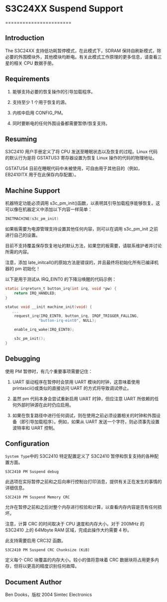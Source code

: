# S3C24XX Suspend Support

=======================

## Introduction

The S3C24XX 支持低功耗暂停模式，在此模式下，SDRAM 保持自刷新模式，除必要的外围模块外，其他模块均断电。有关此模式工作原理的更多信息，请查看三星的相关 CPU 数据手册。

## Requirements

1. 能够支持必要的恢复操作的引导加载程序。

2. 支持至少 1 个用于恢复的源。

3. 内核中启用 CONFIG_PM。

4. 同时要断电的任何外围设备都需要暂停/恢复支持。

## Resuming

S3C2410 用户手册定义了将 CPU 发送至睡眠状态以及恢复的过程。Linux 代码的默认行为是将 GSTATUS3 寄存器设置为恢复 Linux 操作的代码的物理地址。

GSTATUS4 目前在睡眠代码中未被使用，可自由用于其他目的（例如，EB2410ITX 用于在此保存内存配置）。

## Machine Support

机器特定功能必须调用 s3c_pm_init()函数，以表明其引导加载程序能够恢复。这可以像在机器定义中添加以下内容一样简单：

```c
INITMACHINE(s3c_pm_init)
```
如果板需要为电源管理支持设置其他任何内容，则可以在调用 s3c_pm_init 之前进行自己的设置。

目前不支持覆盖保存恢复地址的默认方法，如果您的板需要，请联系维护者并讨论所需的内容。

注意，添加 late_initcall()的原始方法是错误的，并且最终将初始化所有已编译机器的 pm 初始化！

以下是用于测试从 IRQ_EINT0 的下降沿唤醒的代码示例：

```c
static irqreturn_t button_irq(int irq, void *pw) {
    return IRQ_HANDLED;
}

statuc void __init machine_init(void) {
   ... 
    request_irq(IRQ_EINT0, button_irq, IRQF_TRIGGER_FALLING,
               "button-irq-eint0", NULL);

    enable_irq_wake(IRQ_EINT0);

    s3c_pm_init();
}
```

## Debugging

使用 PM 暂停时，有几个重要事项需要记住：

1. UART 驱动程序在暂停时会禁用 UART 模块的时钟，这意味着使用 printascii()或类似的直接访问 UART 的方式将导致调试停止。

2. 虽然 pm 代码本身会尝试重新启用 UART 时钟，但应注意 UART 所依赖的任何外部时钟源在此时仍应启用。

3. 如果在恢复路径中进行任何调试，则在使用之前必须设置相关的时钟和外围设备（即引导加载程序）。例如，如果从 UART 发送一个字符，则必须事先设置波特率和 UART 控制。

## Configuration

`System Type`中的 S3C2410 特定配置定义了 S3C2410 暂停和恢复支持的各种配置方面。

`S3C2410 PM Suspend debug`

此选项在实际暂停之前和之后向串行控制台打印消息，提供有关正在发生的事情的详细信息。

`S3C2410 PM Suspend Memory CRC`

允许在暂停之前和之后对整个内存进行校验和计算，以查看内存内容是否有任何损坏。

注意，计算 CRC 的时间取决于 CPU 速度和内存大小。对于 200MHz 的 S3C2410 上的 64Mbyte RAM 区域，完成此操作大约需要 4 秒。

此支持需要启用 CRC32 函数。

`S3C2410 PM Suspend CRC Chunksize (KiB)`

定义每个 CRC 块覆盖的内存大小。较小的值将意味着 CRC 数据块将占用更多内存，但将以更高的精度识别任何故障。

## Document Author

Ben Dooks，版权 2004 Simtec Electronics